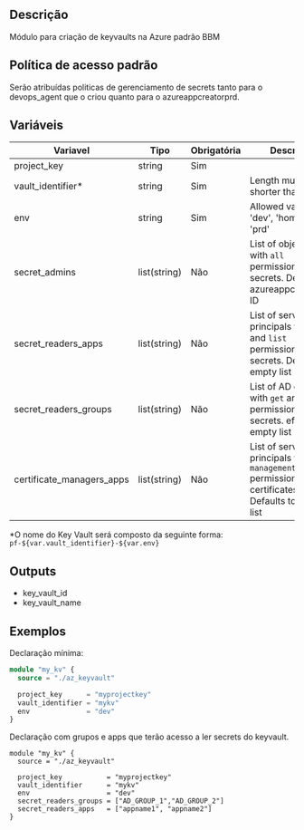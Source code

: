 ## Descrição
Módulo para criação de keyvaults na Azure padrão BBM

## Política de acesso padrão
Serão atribuídas politicas de gerenciamento de secrets tanto para o devops_agent que o criou quanto para o azureappcreatorprd.

## Variáveis
Variavel              | Tipo           | Obrigatória  | Descrição   
----------------------|----------------|--------------|--------------
project_key           |string          | Sim          | 
vault_identifier*     |string          | Sim          | Length must be shorter than 15
env                   |string          | Sim          | Allowed values are 'dev', 'hom' and 'prd'
secret_admins         |list(string)    | Não          | List of object IDs with ``all`` permissions on secrets. Defaults to azureappcreatorprd ID
secret_readers_apps   |list(string)    | Não          | List of service principals with ``get`` and ``list`` permissions on secrets. Defaults to empty list
secret_readers_groups |list(string)    | Não          | List of AD groups with ``get`` and ``list`` permissions on secrets. efaults to empty list
certificate_managers_apps   |list(string)    | Não          | List of service principals with ``management`` permissions on certificates. Defaults to empty list

*O nome do Key Vault será composto da seguinte forma: ``pf-${var.vault_identifier}-${var.env}``

## Outputs
* key_vault_id
* key_vault_name

## Exemplos
Declaração mínima:
```terraform
module "my_kv" {
  source = "./az_keyvault"

  project_key      = "myprojectkey"
  vault_identifier = "mykv"
  env              = "dev"
}
```
Declaração com grupos e apps que terão acesso a ler secrets do keyvault.
```hcl
module "my_kv" {
  source = "./az_keyvault"

  project_key           = "myprojectkey"
  vault_identifier      = "mykv"
  env                   = "dev"
  secret_readers_groups = ["AD_GROUP_1","AD_GROUP_2"]
  secret_readers_apps   = ["appname1", "appname2"]
}
```

